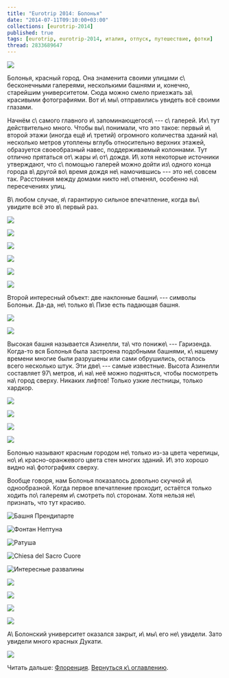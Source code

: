 ```yaml
---
title: "Eurotrip 2014: Болонья"
date: "2014-07-11T09:10:00+03:00"
collections: [eurotrip-2014]
published: true
tags: [eurotrip, eurotrip-2014, италия, отпуск, путешествие, фотки]
thread: 2833689647
---
```


![](/images/travel/2014-06-eurotrip/bologna-cover.jpg)

Болонья, красный город. Она знаменита своими улицами с\ бесконечными галереями, несколькими башнями и, конечно, 
старейшим университетом. Сюда можно смело приезжать за\ красивыми фотографиями. Вот и\ мы\ отправились увидеть всё 
своими глазами.

<!--more-->

Начнём с\ самого главного и\ запоминающегося\ --- с\ галерей. Их\ тут действительно много. Чтобы вы\ понимали, что это 
такое: первый и\ второй этажи (иногда ещё и\ третий) огромного количества зданий на\ несколько метров утоплены вглубь 
относительно верхних этажей, образуется своеобразный навес, поддерживаемый колоннами. Тут отлично прятаться от\ жары 
и\ от\ дождя. И\ хотя некоторые источники утверждают, что с\ помощью галерей можно дойти из\ одного конца города 
в\ другой во\ время дождя не\ намочившись --- это не\ совсем так. Расстояния между домами никто не\ отменял, особенно 
на\ пересечениях улиц.

В\ любом случае, я\ гарантирую сильное впечатление, когда вы\ увидите всё это в\ первый раз.

![](/images/travel/2014-06-eurotrip/bologna-gallery-1.jpg)

![](/images/travel/2014-06-eurotrip/bologna-gallery-2.jpg)

![](/images/travel/2014-06-eurotrip/bologna-gallery-3.jpg)

![](/images/travel/2014-06-eurotrip/bologna-gallery-4.jpg)

![](/images/travel/2014-06-eurotrip/bologna-gallery-5.jpg)

![](/images/travel/2014-06-eurotrip/bologna-gallery-6.jpg)

Второй интересный объект: две наклонные башни\ --- символы Болоньи. Да-да, не\ только в\ Пизе есть падающая башня.

![](/images/travel/2014-06-eurotrip/bologna-tower.jpg)

![](/images/travel/2014-06-eurotrip/bologna-tower-stairs.jpg)

Высокая башня называется Азинелли, та\ что пониже\ --- Гаризенда. Когда-то вся Болонья была застроена подобными
башнями, к\ нашему времени многие были разрушены или сами обрушились, осталось всего несколько штук. Эти две\ --- самые 
известные. Высота Азинелли составляет 97\ метров, и\ на\ неё можно подняться, чтобы посмотреть на\ город сверху. Никаких 
лифтов! Только узкие лестницы, только хардкор. 

![](/images/travel/2014-06-eurotrip/bologna-top-view-1.jpg)

![](/images/travel/2014-06-eurotrip/bologna-top-view-2.jpg)

![](/images/travel/2014-06-eurotrip/bologna-top-view-3.jpg)

![](/images/travel/2014-06-eurotrip/bologna-top-view-4.jpg)

Болонью называют красным городом не\ только из-за цвета черепицы, но\ и\ красно-оранжевого цвета стен многих
зданий. И\ это хорошо видно на\ фотографиях сверху.

Вообще говоря, нам Болонья показалось довольно скучной и\ однообразной. Когда первое впечатление проходит, остаётся 
только ходить по\ галереям и\ смотреть по\ сторонам. Хотя нельзя не\ признать, что тут красиво.

![Башня Прендипарте](/images/travel/2014-06-eurotrip/bologna-prendiparte.jpg "Башня Прендипарте")

![Фонтан Нептуна](/images/travel/2014-06-eurotrip/bologna-fountain.jpg "Фонтан Нептуна")

![Ратуша](/images/travel/2014-06-eurotrip/bologna-town-hall.jpg "Ратуша")

![Chiesa del Sacro Cuore](/images/travel/2014-06-eurotrip/bologna-sacro-cuore.jpg "Chiesa del Sacro Cuore")

![Интересные развалины](/images/travel/2014-06-eurotrip/bologna-ruins.jpg "Интересные развалины")

![](/images/travel/2014-06-eurotrip/bologna-street-1.jpg)

![](/images/travel/2014-06-eurotrip/bologna-street-2.jpg)

![](/images/travel/2014-06-eurotrip/bologna-scooter.jpg)

![](/images/travel/2014-06-eurotrip/bologna-gallery-7.jpg)

А\ Болонский университет оказался закрыт, и\ мы\ его не\ увидели. Зато увидели много красных Дукати.

![](/images/travel/2014-06-eurotrip/bologna-ducati.jpg)

Читать дальше: [Флоренция](/post/eurotrip-2014-florence/). [Вернуться к\ оглавлению](/post/eurotrip-2014/).
